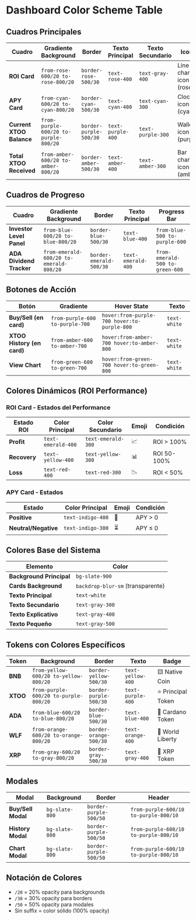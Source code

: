 # Dashboard Color Scheme Table

## Cuadros Principales

| Cuadro | Gradiente Background | Border | Texto Principal | Texto Secundario | Icono | Botón |
|--------|---------------------|--------|----------------|------------------|-------|-------|
| **ROI Card** | `from-rose-600/20 to-rose-800/20` | `border-rose-500/30` | `text-rose-400` | `text-gray-400` | Line chart icon (rose) | N/A |
| **APY Card** | `from-cyan-600/20 to-cyan-800/20` | `border-cyan-500/30` | `text-cyan-400` | `text-cyan-300` | Clock icon (cyan) | N/A |
| **Current XTOO Balance** | `from-purple-600/20 to-purple-800/20` | `border-purple-500/30` | `text-purple-400` | `text-purple-300` | Wallet icon (purple) | Purple gradient |
| **Total XTOO Received** | `from-amber-600/20 to-amber-800/20` | `border-amber-500/30` | `text-amber-400` | `text-amber-300` | Bar chart icon (amber) | Amber gradient |

## Cuadros de Progreso

| Cuadro | Gradiente Background | Border | Texto Principal | Progress Bar |
|--------|---------------------|--------|----------------|--------------|
| **Investor Level Panel** | `from-blue-600/20 to-blue-800/20` | `border-blue-500/30` | `text-blue-400` | `from-blue-500 to-purple-600` |
| **ADA Dividend Tracker** | `from-emerald-600/20 to-emerald-800/20` | `border-emerald-500/30` | `text-emerald-400` | `from-emerald-500 to-green-600` |

## Botones de Acción

| Botón | Gradiente | Hover State | Texto |
|-------|-----------|-------------|-------|
| **Buy/Sell (en card)** | `from-purple-600 to-purple-700` | `hover:from-purple-700 hover:to-purple-800` | `text-white` |
| **XTOO History (en card)** | `from-amber-600 to-amber-700` | `hover:from-amber-700 hover:to-amber-800` | `text-white` |
| **View Chart** | `from-green-600 to-green-700` | `hover:from-green-700 hover:to-green-800` | `text-white` | Bar chart icon (green-300) |

## Colores Dinámicos (ROI Performance)

### ROI Card - Estados del Performance
| Estado ROI | Color Principal | Color Secundario | Emoji | Condición |
|------------|----------------|------------------|-------|-----------|
| **Profit** | `text-emerald-400` | `text-emerald-300` | 📈 | ROI > 100% |
| **Recovery** | `text-yellow-400` | `text-yellow-300` | 📊 | ROI 50-100% |
| **Loss** | `text-red-400` | `text-red-300` | 📉 | ROI < 50% |

### APY Card - Estados
| Estado | Color Principal | Emoji | Condición |
|--------|----------------|-------|-----------|
| **Positive** | `text-indigo-400` | 🚀 | APY > 0 |
| **Neutral/Negative** | `text-indigo-300` | ⏳ | APY ≤ 0 |

## Colores Base del Sistema

| Elemento | Color |
|----------|-------|
| **Background Principal** | `bg-slate-900` |
| **Cards Background** | `backdrop-blur-sm` (transparente) |
| **Texto Principal** | `text-white` |
| **Texto Secundario** | `text-gray-300` |
| **Texto Explicativo** | `text-gray-400` |
| **Texto Pequeño** | `text-gray-500` |

## Tokens con Colores Específicos

| Token | Background | Border | Texto | Badge |
|-------|------------|--------|-------|-------|
| **BNB** | `from-yellow-600/20 to-yellow-800/20` | `border-yellow-500/30` | `text-yellow-400` | 🟨 Native Coin |
| **XTOO** | `from-purple-600/20 to-purple-800/20` | `border-purple-500/30` | `text-purple-400` | ⭐ Principal Token |
| **ADA** | `from-blue-600/20 to-blue-800/20` | `border-blue-500/30` | `text-blue-400` | 🔸 Cardano Token |
| **WLF** | `from-orange-600/20 to-orange-800/20` | `border-orange-500/30` | `text-orange-400` | 📍 World Liberty |
| **XRP** | `from-gray-600/20 to-gray-800/20` | `border-gray-500/30` | `text-gray-400` | 💎 XRP Token |

## Modales

| Modal | Background | Border | Header |
|-------|------------|--------|--------|
| **Buy/Sell Modal** | `bg-slate-800` | `border-purple-500/50` | `from-purple-600/10 to-purple-800/10` |
| **History Modal** | `bg-slate-800` | `border-purple-500/50` | `from-purple-600/10 to-purple-800/10` |
| **Chart Modal** | `bg-slate-800` | `border-purple-500/50` | `from-purple-600/10 to-purple-800/10` |

## Notación de Colores
- `/20` = 20% opacity para backgrounds
- `/30` = 30% opacity para borders  
- `/50` = 50% opacity para modales
- Sin suffix = color sólido (100% opacity)